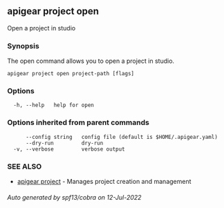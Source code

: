 ## apigear project open

Open a project in studio

### Synopsis

The open command allows you to open a project in studio.

```
apigear project open project-path [flags]
```

### Options

```
  -h, --help   help for open
```

### Options inherited from parent commands

```
      --config string   config file (default is $HOME/.apigear.yaml)
      --dry-run         dry-run
  -v, --verbose         verbose output
```

### SEE ALSO

* [apigear project](apigear_project.md)	 - Manages project creation and management

###### Auto generated by spf13/cobra on 12-Jul-2022
